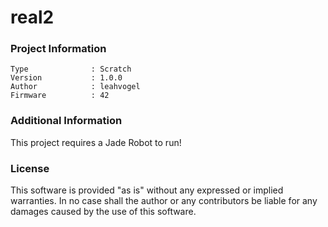 real2
================



### Project Information
```
Type              : Scratch
Version           : 1.0.0
Author            : leahvogel
Firmware          : 42
```

### Additional Information
This project requires a Jade Robot to run!

### License
This software is provided "as is" without any expressed or implied warranties.  In no case shall the author or any contributors be liable for any damages caused by the use of this software.

